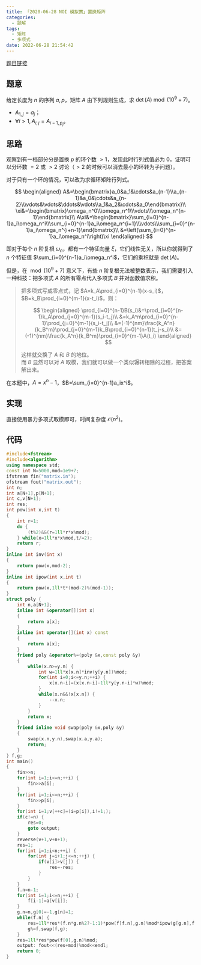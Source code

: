 ```yaml
---
title: 「2020-06-28 NOI 模拟赛」置换矩阵
categories:
  - 题解
tags:
  - 矩阵
  - 多项式
date: 2022-06-28 21:54:42
---
```


[题目链接](http://218.5.5.242:9019/problem/10422)

## 题意

给定长度为 $n$ 的序列 $a,p$，矩阵 $A$ 由下列规则生成，求 $\det(A)\bmod(10^9+7)$。
- $A_{1,j}=a_j$；
- $\forall i>1,A_{i,j}=A_{i-1,p_j}$。

<!-- more -->

## 思路

观察到有一档部分分是置换 $p$ 的环个数 $>1$，发现此时行列式值必为 $0$，证明可以分环数 $=2$ 或 $>2$ 讨论（$>2$ 的时候可以消去最小的环转为子问题）。

对于只有一个环的情况，可以改为求循环矩阵行列式。

$$
\begin{aligned}
A&=\begin{bmatrix}a_0&a_1&\cdots&a_{n-1}\\a_{n-1}&a_0&\cdots&a_{n-2}\\\vdots&\vdots&\ddots&\vdots\\a_1&a_2&\cdots&a_0\end{bmatrix}\\
\xi&=\begin{bmatrix}\omega_n^0\\\omega_n^1\\\vdots\\\omega_n^{n-1}\end{bmatrix}\\
A\xi&=\begin{bmatrix}\sum_{i=0}^{n-1}a_i\omega_n^i\\\sum_{i=0}^{n-1}a_i\omega_n^{i+1}\\\vdots\\\sum_{i=0}^{n-1}a_i\omega_n^{i+n-1}\end{bmatrix}\\
&=\left(\sum_{i=0}^{n-1}a_i\omega_n^i\right)\xi
\end{aligned}
$$

即对于每个 $n$ 阶复根 $\omega_n$，都有一个特征向量 $\xi$，它们线性无关，所以你就得到了 $n$ 个特征值 $\sum_{i=0}^{n-1}a_i\omega_n^i$，它们的乘积就是 $\det(A)$。

但是，在 $\bmod(10^9+7)$ 意义下，有些 $n$ 阶复根无法被整数表示，我们需要引入一种科技：把多项式 $A$ 的所有零点代入多项式 $B$ 并对函数值求积。

> 把多项式写成零点式，记 $A=k_A\prod_{i=0}^{n-1}(x-s_i)$，$B=k_B\prod_{i=0}^{m-1}(x-t_i)$，则：
>
> $$
\begin{aligned}
\prod_{i=0}^{n-1}B(s_i)&=\prod_{i=0}^{n-1}k_A\prod_{j=0}^{m-1}(s_i-t_j)\\
&=k_A^n\prod_{i=0}^{n-1}\prod_{j=0}^{m-1}(s_i-t_j)\\
&=(-1)^{nm}\frac{k_A^n}{k_B^m}\prod_{j=0}^{m-1}k_B\prod_{i=0}^{n-1}(t_j-s_i)\\
&=(-1)^{nm}\frac{k_A^n}{k_B^m}\prod_{i=0}^{m-1}A(t_i)
\end{aligned}
> $$
>
> 这样就交换了 $A$ 和 $B$ 的地位。  
> 而 $B$ 显然可以对 $A$ 取模，我们就可以做一个类似辗转相除的过程，把答案解出来。

在本题中，$A=x^n-1$，$B=\sum_{i=0}^{n-1}a_ix^i$。

## 实现

直接使用暴力多项式取模即可，时间复杂度 $\mathcal O(n^2)$。

## 代码

```cpp
#include<fstream>
#include<algorithm>
using namespace std;
const int N=5000,mod=1e9+7;
ifstream fin("matrix.in");
ofstream fout("matrix.out");
int n;
int a[N+1],p[N+1];
int c,v[N+1];
int res;
int pow(int x,int t)
{
    int r=1;
    do {
        (t%2)&&(r=1ll*r*x%mod);
    } while(x=1ll*x*x%mod,t/=2);
    return r;
}
inline int inv(int x)
{
    return pow(x,mod-2);
}
inline int ipow(int x,int t)
{
    return pow(x,1ll*t*(mod-2)%(mod-1));
}
struct poly {
    int n,a[N+1];
    inline int &operator[](int x)
    {
        return a[x];
    }
    inline int operator[](int x) const
    {
        return a[x];
    }
    friend poly &operator%=(poly &x,const poly &y)
    {
        while(x.n>=y.n) {
            int w=1ll*x[x.n]*inv(y[y.n])%mod;
            for(int i=0;i<=y.n;++i) {
                x[x.n-i]=(x[x.n-i]-1ll*y[y.n-i]*w)%mod;
            }
            while(x.n&&!x[x.n]) {
                --x.n;
            }
        }
        return x;
    }
    friend inline void swap(poly &x,poly &y)
    {
        swap(x.n,y.n),swap(x.a,y.a);
        return;
    }
} f,g;
int main()
{
    fin>>n;
    for(int i=1;i<=n;++i) {
        fin>>a[i];
    }
    for(int i=1;i<=n;++i) {
        fin>>p[i];
    }
    for(int i=1;v[++c]=(i=p[i]),i!=1;);
    if(c!=n) {
        res=0;
        goto output;
    }
    reverse(v+1,v+n+1);
    res=1;
    for(int i=1;i<n;++i) {
        for(int j=i+1;j<=n;++j) {
            if(v[i]>v[j]) {
                res=-res;
            }
        }
    }
    f.n=n-1;
    for(int i=1;i<=n;++i) {
        f[i-1]=a[v[i]];
    }
    g.n=n,g[0]=-1,g[n]=1;
    while(f.n) {
        res=1ll*res*(f.n*g.n%2?-1:1)*pow(f[f.n],g.n)%mod*ipow(g[g.n],f.n)%mod;
        g%=f,swap(f,g);
    }
    res=1ll*res*pow(f[0],g.n)%mod;
    output: fout<<(res+mod)%mod<<endl;
    return 0;
}
```
